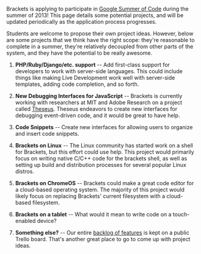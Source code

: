 Brackets is applying to participate in [Google Summer of Code](http://www.google-melange.com/gsoc/homepage/google/gsoc2013) during the summer of 2013! This page details some potential projects, and will be updated periodically as the application process progresses.

Students are welcome to propose their own project ideas. However, below are some projects that we think have the right scope: they're reasonable to complete in a summer, they're relatively decoupled from other parts of the system, and they have the potential to be really awesome.

1. **PHP/Ruby/Django/etc. support** -- Add first-class support for developers to work with server-side languages. This could include things like making Live Development work well with server-side templates, adding code completion, and so forth.

2. **New Debugging Interfaces for JavaScript** -- Brackets is currently working with researchers at MIT and Adobe Research on a project called [Theseus](https://github.com/adobe-research/theseus). Theseus endeavors to create new interfaces for debugging event-driven code, and it would be great to have help.

3. **Code Snippets** -- Create new interfaces for allowing users to organize and insert code snippets.

4. **Brackets on Linux** -- The Linux community has started work on a shell for Brackets, but this effort could use help. This project would primarily focus on writing native C/C++ code for the brackets shell, as well as setting up build and distribution processes for several popular Linux distros.

5. **Brackets on ChromeOS** -- Brackets could make a great code editor for a cloud-based operating system. The majority of this project would likely focus on replacing Brackets' current filesystem with a cloud-based filesystem.

6. **Brackets on a tablet** -- What would it mean to write code on a touch-enabled device?

7. **Something else?** -- Our entire [backlog of features](https://trello.com/board/brackets/4f90a6d98f77505d7940ce88) is kept on a public Trello board. That's another great place to go to come up with project ideas.